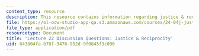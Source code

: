 ```yaml
---
content_type: resource
description: This resource contains information regarding justice & reciprocity.
file: https://ol-ocw-studio-app-qa.s3.amazonaws.com/courses/24-04j-justice-spring-2012/843804fab78f3476952d9f0845f9c096_MIT24_04JS12_disc22.pdf
file_type: application/pdf
resourcetype: Document
title: 'Lecture 22 Discussion Questions: Justice & Reciprocity'
uid: 843804fa-b78f-3476-952d-9f0845f9c096
---
```

